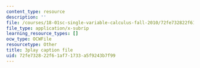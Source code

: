 ```yaml
---
content_type: resource
description: ''
file: /courses/18-01sc-single-variable-calculus-fall-2010/72fe732822f61af71733a5f9243b7f99_QKXAd2PhZGY.srt
file_type: application/x-subrip
learning_resource_types: []
ocw_type: OCWFile
resourcetype: Other
title: 3play caption file
uid: 72fe7328-22f6-1af7-1733-a5f9243b7f99
---
```


